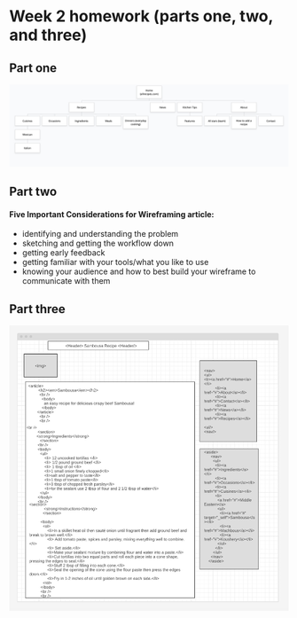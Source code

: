 # Week 2 homework (parts one, two, and three)

 ## Part one
![Site map](img/sd1.1.jpg "Site Map")

## Part two
#### Five Important Considerations for Wireframing article: 
- identifying and understanding the problem 
- sketching and getting the workflow down
- getting early feedback
- getting familiar with your tools/what you like to use
- knowing your audience and how to best build your wireframe to communicate with them
    
## Part three
![Wireframe](img/wireframe1.jpg "wireframe")



    

    





